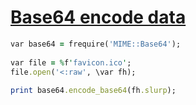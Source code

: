 [1]: http://rosettacode.org/wiki/Base64_encode_data

# [Base64 encode data][1]

```ruby
var base64 = frequire('MIME::Base64');
 
var file = %f'favicon.ico';
file.open('<:raw', \var fh);
 
print base64.encode_base64(fh.slurp);
```